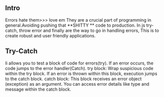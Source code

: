 ## Intro
Errors hate them>>> love em They are a crucial part of programming in general.Avoiding pushing that **SHITTY ** code to production.  In js  try-catch, throw error and finally are the way to go in handling errors, This is to create robust and user friendly applications.

## Try-Catch
Ii allows you to test a block of code for errors(try). If an error occurs, the code jumps to the error handler(Catch).
try block: Wrap suspicious code within the try block. If an error is thrown within this block, execution jumps to the catch block.
catch block: This block receives an error object (exception) as an argument. You can access error details like type and message within the catch block.


